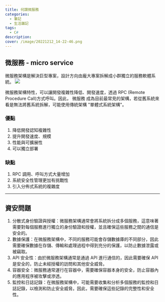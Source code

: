 ```yaml
---
title: 何謂微服務
categories: 
  - 筆記 
  - 生活雜記
tags: 
  - C#
description:
cover: /image/20221212_14-22-46.png
---
```


## 微服務 - micro service
微服務架構是解決巨型專案，設計方向由龐大專案拆解成小群獨立的服務軟體系統。
![](/image/20221212_14-22-46.png)

微服務架構特性，可以讓開發複雜性降低、開發速度，透過 RPC (Remote Procedure Call)方式呼叫。因此，
 微服務 成為目前最常見的架構，若從舊系統來看是無法將舊系統拆解，可能使用傳統架構 "單體式系統架構"。

 ### 優點
 1. 降低開發認知複雜性
 2. 提升開發速度、規模
 3. 性能與可擴展性
 4. 可以獨立部署

### 缺點
1. RPC 調用、呼叫方式大量增加
2. 系統安全性管理更加有挑戰性
3. 引入分佈式系統的複雜度

---
## 資安問題
1. 分散式身份驗證與授權：微服務架構通常會將系統拆分成多個服務，這意味著需要對每個服務進行獨立的身份驗證和授權，並且確保這些服務之間的通信是安全的。
2. 數據保護：在微服務架構中，不同的服務可能會存儲數據庫的不同部分，因此需要確保數據在存儲、傳輸和處理過程中得到充分的保護，以防止數據泄露或被竊取。
3. API 安全性：由於微服務架構通常是通過 API 進行通信的，因此需要確保 API 是安全的，防止未經授權的訪問和其他安全威脅。
4. 容器安全：微服務通常運行在容器中，需要確保容器本身的安全，防止容器內的應用程序被攻擊或滲透。
5. 監控和日誌記錄：在微服務架構中，可能需要收集和分析多個服務的監控和日誌記錄，以檢測和防止安全威脅。因此，需要確保這些記錄的完整性和安全性。